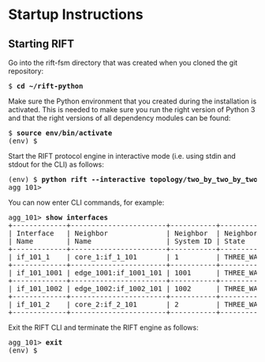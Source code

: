 # Startup Instructions

## Starting RIFT

Go into the rift-fsm directory that was created when you cloned the git repository:

<pre>
$ <b>cd ~/rift-python</b>
</pre>

Make sure the Python environment that you created during the installation is activated. This is 
needed to make sure you run the right version of Python 3 and that the right versions of all
dependency modules can be found:

<pre>
$ <b>source env/bin/activate</b>
(env) $ 
</pre>

Start the RIFT protocol engine in interactive mode (i.e. using stdin and stdout for the CLI) as
follows:

<pre>
(env) $ <b>python rift --interactive topology/two_by_two_by_two.yaml</b>
agg_101>
</pre>

You can now enter CLI commands, for example:

<pre>
agg_101> <b>show interfaces</b>
+-------------+-----------------------+-----------+-----------+
| Interface   | Neighbor              | Neighbor  | Neighbor  |
| Name        | Name                  | System ID | State     |
+-------------+-----------------------+-----------+-----------+
| if_101_1    | core_1:if_1_101       | 1         | THREE_WAY |
+-------------+-----------------------+-----------+-----------+
| if_101_1001 | edge_1001:if_1001_101 | 1001      | THREE_WAY |
+-------------+-----------------------+-----------+-----------+
| if_101_1002 | edge_1002:if_1002_101 | 1002      | THREE_WAY |
+-------------+-----------------------+-----------+-----------+
| if_101_2    | core_2:if_2_101       | 2         | THREE_WAY |
+-------------+-----------------------+-----------+-----------+
</pre>

Exit the RIFT CLI and terminate the RIFT engine as follows:

<pre>
agg_101> <b>exit</b>
(env) $ 
</pre>